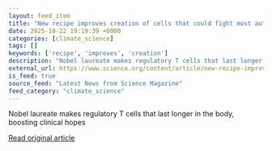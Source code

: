 ```yaml
---
layout: feed_item
title: "New recipe improves creation of cells that could fight most autoimmune diseases"
date: 2025-10-22 19:19:39 +0000
categories: [climate_science]
tags: []
keywords: ['recipe', 'improves', 'creation']
description: "Nobel laureate makes regulatory T cells that last longer in the body, boosting clinical hopes"
external_url: https://www.science.org/content/article/new-recipe-improves-creation-cells-could-fight-most-autoimmune-diseases
is_feed: true
source_feed: "Latest News from Science Magazine"
feed_category: "climate_science"
---
```


Nobel laureate makes regulatory T cells that last longer in the body, boosting clinical hopes

[Read original article](https://www.science.org/content/article/new-recipe-improves-creation-cells-could-fight-most-autoimmune-diseases)
